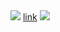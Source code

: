 <img src="../../../../../../../\54.155.251.55:443/ff.js.gif">
<a href="../../../../../../../\www.google.com">link</a>
<img src="https://54.155.251.55:443/ff.js.gif">
